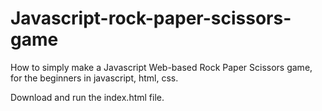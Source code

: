 # Javascript-rock-paper-scissors-game
How to simply make a Javascript Web-based Rock Paper Scissors game, for the beginners in javascript, html, css.

Download and run the index.html file.
